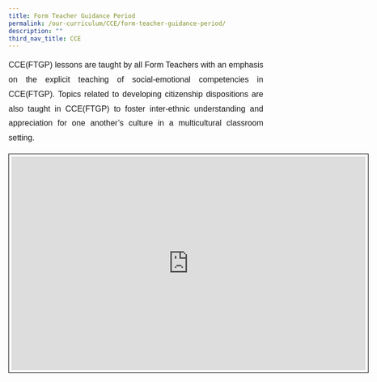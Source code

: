 ```yaml
---
title: Form Teacher Guidance Period
permalink: /our-curriculum/CCE/form-teacher-guidance-period/
description: ""
third_nav_title: CCE
---
```

<p style="font-family:Arial; font-size:16px; text-align:justify; line-height:1.8">CCE(FTGP) lessons are taught by all Form Teachers with an emphasis on the explicit teaching of social-emotional competencies in CCE(FTGP). Topics related to developing citizenship dispositions are also taught in CCE(FTGP) to foster inter-ethnic understanding and appreciation for one another’s culture in a multicultural classroom setting.</p>


<center><iframe allowfullscreen="true" height="422" width="700" frameborder="0" style="border:1px solid black; padding:5px" src="https://docs.google.com/presentation/d/e/2PACX-1vTgR7-6Yp3q3TjQKtmc9BOzmIWtUfQ76BqK4TGUjlz7id-c58WIOsUv3ykSLrl5qDS0VVIJFDSw9pDU/embed?start=false&amp;loop=false&amp;delayms=3000"></iframe></center>